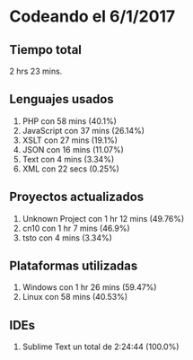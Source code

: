 # Codeando el 6/1/2017

## Tiempo total
2 hrs 23 mins.

## Lenguajes usados
1. PHP con 58 mins (40.1%)
1. JavaScript con 37 mins (26.14%)
1. XSLT con 27 mins (19.1%)
1. JSON con 16 mins (11.07%)
1. Text con 4 mins (3.34%)
1. XML con 22 secs (0.25%)

## Proyectos actualizados
1. Unknown Project con 1 hr 12 mins (49.76%)
1. cn10 con 1 hr 7 mins (46.9%)
1. tsto con 4 mins (3.34%)

## Plataformas utilizadas
1. Windows con 1 hr 26 mins (59.47%)
1. Linux con 58 mins (40.53%)

## IDEs
1. Sublime Text un total de 2:24:44 (100.0%)
